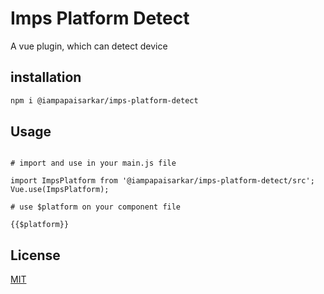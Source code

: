 # Imps Platform Detect

A vue plugin, which can detect device

## installation
```bash
npm i @iampapaisarkar/imps-platform-detect
```
## Usage

```node

# import and use in your main.js file

import ImpsPlatform from '@iampapaisarkar/imps-platform-detect/src';
Vue.use(ImpsPlatform);

# use $platform on your component file

{{$platform}}

```

## License

[MIT](https://choosealicense.com/licenses/mit/)